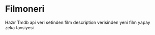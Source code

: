 # Filmoneri
Hazır Tmdb api veri setinden film description verisinden yeni film yapay zeka tavsiyesi
